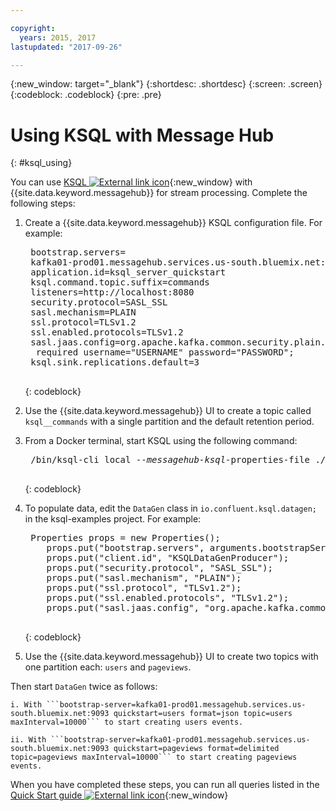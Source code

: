 ```yaml
---

copyright:
  years: 2015, 2017
lastupdated: "2017-09-26"

---
```


{:new_window: target="_blank"}
{:shortdesc: .shortdesc}
{:screen: .screen}
{:codeblock: .codeblock}
{:pre: .pre}

# Using KSQL with Message Hub
{: #ksql_using}

You can use [KSQL ![External link icon](../../icons/launch-glyph.svg "External link icon")](https://github.com/confluentinc/ksql){:new_window} with {{site.data.keyword.messagehub}} for stream processing. Complete the following steps:


1. Create a {{site.data.keyword.messagehub}} KSQL configuration file. For example:

    <pre class="pre">
    bootstrap.servers=
    kafka01-prod01.messagehub.services.us-south.bluemix.net:9093
    application.id=ksql_server_quickstart
    ksql.command.topic.suffix=commands
    listeners=http://localhost:8080
    security.protocol=SASL_SSL
    sasl.mechanism=PLAIN
    ssl.protocol=TLSv1.2
    ssl.enabled.protocols=TLSv1.2
    sasl.jaas.config=org.apache.kafka.common.security.plain.PlainLoginModule
     required username="USERNAME" password="PASSWORD";
    ksql.sink.replications.default=3
    </pre>
    {: codeblock}
	
2. Use the {{site.data.keyword.messagehub}} UI to create a topic called ```ksql__commands``` with a single partition and the default retention period.

3. From a Docker terminal, start KSQL using the following command:
    <pre class="pre">
    /bin/ksql-cli local --<var class="keyword varname">messagehub-ksql-</var>properties-file ./config/ksqlserver.properties
    </pre>
    {: codeblock}

4. To populate data, edit the ```DataGen``` class in ```io.confluent.ksql.datagen;``` in the ksql-examples project. For example:

    <pre class="pre">
    Properties props = new Properties();
       props.put("bootstrap.servers", arguments.bootstrapServer);
       props.put("client.id", "KSQLDataGenProducer");
       props.put("security.protocol", "SASL_SSL");
       props.put("sasl.mechanism", "PLAIN");
       props.put("ssl.protocol", "TLSv1.2");
       props.put("ssl.enabled.protocols", "TLSv1.2");
       props.put("sasl.jaas.config", "org.apache.kafka.common.security.plain.PlainLoginModule required username=\"USERNAME\" password=\"PASSWORD\";");
    </pre>
    {: codeblock}

5. Use the {{site.data.keyword.messagehub}} UI to create two topics with one partition each: ```users``` and ```pageviews```. 

Then start ```DataGen``` twice as follows:

    i. With ```bootstrap-server=kafka01-prod01.messagehub.services.us-south.bluemix.net:9093 quickstart=users format=json topic=users maxInterval=10000``` to start creating users events.
	
    ii. With ```bootstrap-server=kafka01-prod01.messagehub.services.us-south.bluemix.net:9093 quickstart=pageviews format=delimited topic=pageviews maxInterval=10000``` to start creating pageviews events.

When you have completed these steps, you can run all queries listed in the [Quick Start guide ![External link icon](../../icons/launch-glyph.svg "External link icon")](https://github.com/confluentinc/ksql/tree/0.1.x/docs/quickstart#create-a-stream-and-table){:new_window}







